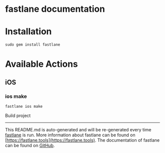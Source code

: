 fastlane documentation
================
# Installation
```
sudo gem install fastlane
```
# Available Actions
## iOS
### ios make
```
fastlane ios make
```
Build project

----

This README.md is auto-generated and will be re-generated every time [fastlane](https://fastlane.tools) is run.
More information about fastlane can be found on [https://fastlane.tools](https://fastlane.tools).
The documentation of fastlane can be found on [GitHub](https://github.com/fastlane/fastlane/tree/master/fastlane).

